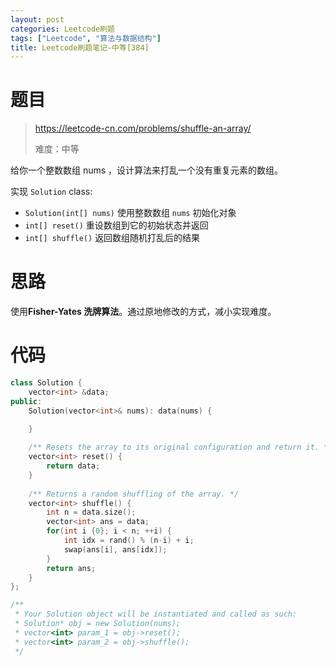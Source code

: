 ```yaml
---
layout: post
categories: Leetcode刷题
tags: ["Leetcode", "算法与数据结构"]
title: Leetcode刷题笔记-中等[384]
---
```


<!-- more -->

# 题目

> https://leetcode-cn.com/problems/shuffle-an-array/
>
> 难度：中等

给你一个整数数组 nums ，设计算法来打乱一个没有重复元素的数组。

实现 `Solution` class:

- `Solution(int[] nums)` 使用整数数组 `nums` 初始化对象
- `int[] reset()` 重设数组到它的初始状态并返回
- `int[] shuffle()` 返回数组随机打乱后的结果

# 思路

使用**Fisher-Yates 洗牌算法**。通过原地修改的方式，减小实现难度。

# 代码

```c++
class Solution {
    vector<int> &data;
public:
    Solution(vector<int>& nums): data(nums) {

    }
    
    /** Resets the array to its original configuration and return it. */
    vector<int> reset() {
        return data;
    }
    
    /** Returns a random shuffling of the array. */
    vector<int> shuffle() {
        int n = data.size();
        vector<int> ans = data;
        for(int i {0}; i < n; ++i) {
            int idx = rand() % (n-i) + i;
            swap(ans[i], ans[idx]);
        }
        return ans;
    }
};

/**
 * Your Solution object will be instantiated and called as such:
 * Solution* obj = new Solution(nums);
 * vector<int> param_1 = obj->reset();
 * vector<int> param_2 = obj->shuffle();
 */
```

